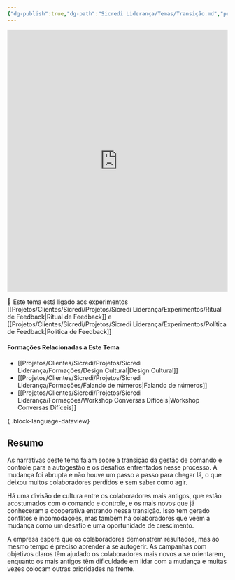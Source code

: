 ```yaml
---
{"dg-publish":true,"dg-path":"Sicredi Liderança/Temas/Transição.md","permalink":"/Sicredi Liderança/Temas/Transição/"}
---
```


<iframe src="https://embed.kumu.io/154423caad9aa1417fc8c264d8cbe960" width="100%" height="600" frameborder="0"></iframe>

🔗 Este tema está ligado aos experimentos [[Projetos/Clientes/Sicredi/Projetos/Sicredi Liderança/Experimentos/Ritual de Feedback\|Ritual de Feedback]] e  [[Projetos/Clientes/Sicredi/Projetos/Sicredi Liderança/Experimentos/Política de Feedback\|Política de Feedback]]

#### Formações Relacionadas a Este Tema
- [[Projetos/Clientes/Sicredi/Projetos/Sicredi Liderança/Formações/Design Cultural\|Design Cultural]]
- [[Projetos/Clientes/Sicredi/Projetos/Sicredi Liderança/Formações/Falando de números\|Falando de números]]
- [[Projetos/Clientes/Sicredi/Projetos/Sicredi Liderança/Formações/Workshop Conversas Difíceis\|Workshop Conversas Difíceis]]

{ .block-language-dataview}

## Resumo

As narrativas deste tema falam sobre a transição da gestão de comando e controle para a autogestão e os desafios enfrentados nesse processo. A mudança foi abrupta e não houve um passo a passo para chegar lá, o que deixou muitos colaboradores perdidos e sem saber como agir. 

Há uma divisão de cultura entre os colaboradores mais antigos, que estão acostumados com o comando e controle, e os mais novos que já conheceram a cooperativa entrando nessa transição. Isso tem gerado conflitos e incomodações, mas também há colaboradores que veem a mudança como um desafio e uma oportunidade de crescimento. 

A empresa espera que os colaboradores demonstrem resultados, mas ao mesmo tempo é preciso aprender a se autogerir. As campanhas com objetivos claros têm ajudado os colaboradores mais novos a se orientarem, enquanto os mais antigos têm dificuldade em lidar com a mudança e muitas vezes colocam outras prioridades na frente. 
